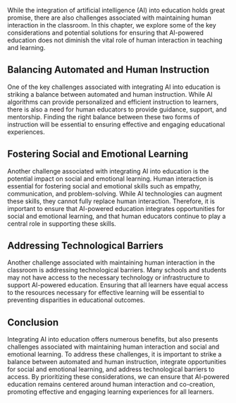 
While the integration of artificial intelligence (AI) into education holds great promise, there are also challenges associated with maintaining human interaction in the classroom. In this chapter, we explore some of the key considerations and potential solutions for ensuring that AI-powered education does not diminish the vital role of human interaction in teaching and learning.

Balancing Automated and Human Instruction
-----------------------------------------

One of the key challenges associated with integrating AI into education is striking a balance between automated and human instruction. While AI algorithms can provide personalized and efficient instruction to learners, there is also a need for human educators to provide guidance, support, and mentorship. Finding the right balance between these two forms of instruction will be essential to ensuring effective and engaging educational experiences.

Fostering Social and Emotional Learning
---------------------------------------

Another challenge associated with integrating AI into education is the potential impact on social and emotional learning. Human interaction is essential for fostering social and emotional skills such as empathy, communication, and problem-solving. While AI technologies can augment these skills, they cannot fully replace human interaction. Therefore, it is important to ensure that AI-powered education integrates opportunities for social and emotional learning, and that human educators continue to play a central role in supporting these skills.

Addressing Technological Barriers
---------------------------------

Another challenge associated with maintaining human interaction in the classroom is addressing technological barriers. Many schools and students may not have access to the necessary technology or infrastructure to support AI-powered education. Ensuring that all learners have equal access to the resources necessary for effective learning will be essential to preventing disparities in educational outcomes.

Conclusion
----------

Integrating AI into education offers numerous benefits, but also presents challenges associated with maintaining human interaction and social and emotional learning. To address these challenges, it is important to strike a balance between automated and human instruction, integrate opportunities for social and emotional learning, and address technological barriers to access. By prioritizing these considerations, we can ensure that AI-powered education remains centered around human interaction and co-creation, promoting effective and engaging learning experiences for all learners.
